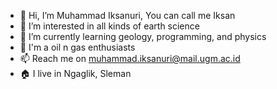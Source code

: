 - 👋 Hi, I’m Muhammad Iksanuri, You can call me Iksan
- 👀 I’m interested in all kinds of earth science
- 🌱 I’m currently learning geology, programming, and physics
- 💞️ I'm a oil n gas enthusiasts
- 📫 Reach me on muhammad.iksanuri@mail.ugm.ac.id
- 🏠 I live in Ngaglik, Sleman



